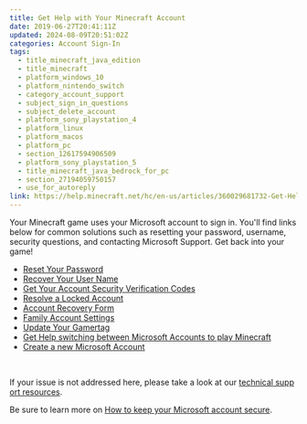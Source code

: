 ```yaml
---
title: Get Help with Your Minecraft Account
date: 2019-06-27T20:41:11Z
updated: 2024-08-09T20:51:02Z
categories: Account Sign-In
tags:
  - title_minecraft_java_edition
  - title_minecraft
  - platform_windows_10
  - platform_nintendo_switch
  - category_account_support
  - subject_sign_in_questions
  - subject_delete_account
  - platform_sony_playstation_4
  - platform_linux
  - platform_macos
  - platform_pc
  - section_12617594906509
  - platform_sony_playstation_5
  - title_minecraft_java_bedrock_for_pc
  - section_27194059750157
  - use_for_autoreply
link: https://help.minecraft.net/hc/en-us/articles/360029681732-Get-Help-with-Your-Minecraft-Account
---
```


Your Minecraft game uses your Microsoft account to sign in. You'll find links below for common solutions such as resetting your password, username, security questions, and contacting Microsoft Support. Get back into your game!

- [Reset Your Password](https://support.microsoft.com/en-us/account-billing/change-your-microsoft-account-password-fdde885b-86da-2965-69fd-4871309ef1f1)
- [Recover Your User Name](https://support.microsoft.com/en-us/account-billing/you-forgot-your-microsoft-account-username-b2049472-3b8f-27d3-61c6-67a668453f4c)
- [Get Your Account Security Verification Codes](https://support.microsoft.com/en-us/account-billing/microsoft-account-security-info-verification-codes-bf2505ca-cae5-c5b4-77d1-69d3343a5452)
- [Resolve a Locked Account](https://support.microsoft.com/en-us/account-billing/account-has-been-locked-805e8b0d-4141-29b2-7b65-df6ff6c9ce27)
- [Account Recovery Form](https://support.microsoft.com/en-us/account-billing/help-with-the-microsoft-account-recovery-form-b19c02d1-a782-dee6-93c3-dc8113b20c42)
- [Family Account Settings](https://support.microsoft.com/en-us/account-billing/getting-started-with-microsoft-family-safety-b6280c9d-38d7-82ff-0e4f-a6cb7e659344)
- [Update Your Gamertag](https://support.xbox.com/en-US/help/account-profile/profile/change-xbox-live-gamertag)
- [Get Help switching between Microsoft Accounts to play Minecraft](./Switching-Between-Microsoft-Accounts-in-Launcher-to-Play-Minecraft.md)
- [Create a new Microsoft Account](https://support.microsoft.com/en-us/account-billing/how-to-create-a-new-microsoft-account-a84675c3-3e9e-17cf-2911-3d56b15c0aaf)

 

If your issue is not addressed here, please take a look at our [technical support resources](../Performance-Troubleshooting/Get-Help-with-Minecraft-Java-Edition-Game-Connection-Errors.md). 

Be sure to learn more on [How to keep your Microsoft account secure](https://support.microsoft.com/en-us/account-billing/how-to-help-keep-your-microsoft-account-safe-and-secure-628538c2-7006-33bb-5ef4-c917657362b9).
